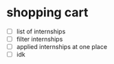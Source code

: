 # shopping cart

- [ ] list of internships 
- [ ] filter internships 
- [ ] applied internships at one place 
- [ ] idk